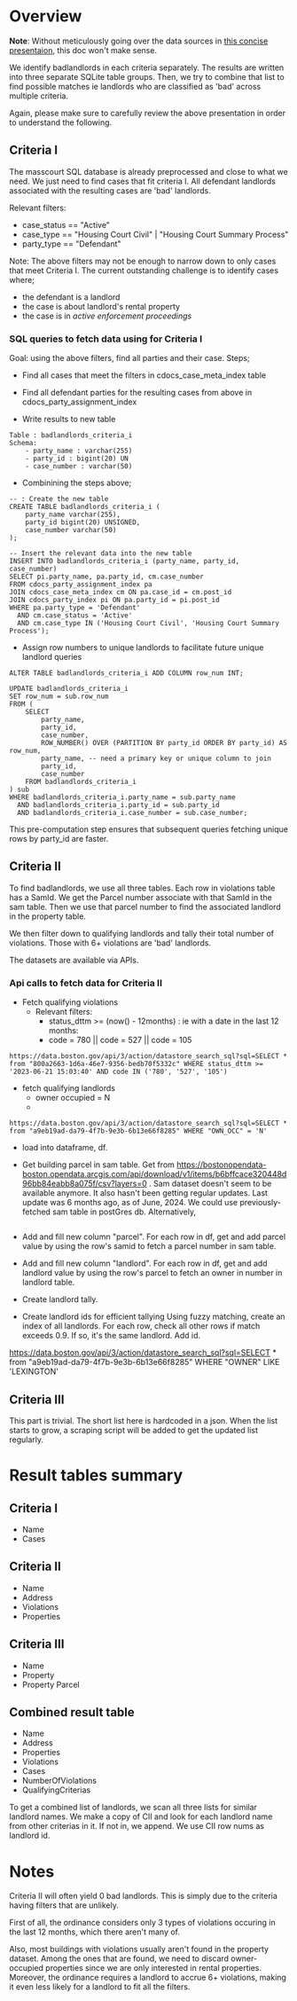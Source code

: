 # Overview

**Note**: Without meticulously going over the data sources in [this concise presentaion](https://docs.google.com/presentation/d/1KNGK72Dig-N882HKt90cVlukRAtAu-UxNVEodczT12w/edit?usp=sharing), this doc won't make sense.

We identify badlandlords in each criteria separately. The results are written into three separate SQLite table groups. Then, we try to combine that list to find possible matches ie landlords who are classified as 'bad' across multiple criteria.

Again, please make sure to carefully review the above presentation in order to understand the following.

## Criteria I

The masscourt SQL database is already preprocessed and close to what we need. We just need to find cases that fit criteria I. All defendant landlords associated with the resulting cases are 'bad' landlords.

Relevant filters:

- case_status == "Active"
- case_type == "Housing Court Civil" | "Housing Court Summary Process"
- party_type == "Defendant"

Note: The above filters may not be enough to narrow down to only cases that meet Criteria I. The current outstanding challenge is to identify cases where;

- the defendant is a landlord
- the case is about landlord's rental property
- the case is in _active enforcement proceedings_

### SQL queries to fetch data using for Criteria I

Goal: using the above filters, find all parties and their case. Steps;

- Find all cases that meet the filters in cdocs_case_meta_index table

- Find all defendant parties for the resulting cases from above in cdocs_party_assignment_index

- Write results to new table

```
Table : badlandlords_criteria_i
Schema:
    - party_name : varchar(255)
    - party_id : bigint(20) UN
    - case_number : varchar(50)
```

- Combinining the steps above;

```
-- : Create the new table
CREATE TABLE badlandlords_criteria_i (
    party_name varchar(255),
    party_id bigint(20) UNSIGNED,
    case_number varchar(50)
);

-- Insert the relevant data into the new table
INSERT INTO badlandlords_criteria_i (party_name, party_id, case_number)
SELECT pi.party_name, pa.party_id, cm.case_number
FROM cdocs_party_assignment_index pa
JOIN cdocs_case_meta_index cm ON pa.case_id = cm.post_id
JOIN cdocs_party_index pi ON pa.party_id = pi.post_id
WHERE pa.party_type = 'Defendant'
  AND cm.case_status = 'Active'
  AND cm.case_type IN ('Housing Court Civil', 'Housing Court Summary Process');

```
- Assign row numbers to unique landlords to facilitate future unique landlord queries
```
ALTER TABLE badlandlords_criteria_i ADD COLUMN row_num INT;
```

```
UPDATE badlandlords_criteria_i
SET row_num = sub.row_num
FROM (
    SELECT 
        party_name, 
        party_id, 
        case_number,
        ROW_NUMBER() OVER (PARTITION BY party_id ORDER BY party_id) AS row_num,
        party_name, -- need a primary key or unique column to join
        party_id,
        case_number
    FROM badlandlords_criteria_i
) sub
WHERE badlandlords_criteria_i.party_name = sub.party_name
  AND badlandlords_criteria_i.party_id = sub.party_id
  AND badlandlords_criteria_i.case_number = sub.case_number;

```
This pre-computation step ensures that subsequent queries fetching unique rows by party_id are faster.


## Criteria II

To find badlandlords, we use all three tables. Each row in violations table has a SamId. We get the Parcel number associate with that SamId in the sam table. Then we use that parcel number to find the associated landlord in the property table.

We then filter down to qualifying landlords and tally their total number of violations. Those with 6+ violations are 'bad' landlords.

The datasets are available via APIs.


### Api calls to fetch data for Criteria II

- Fetch qualifying violations
  - Relevant filters: 
    - status_dttm >= (now() - 12months) : ie with a date in the last 12 months: 
    - code = 780 || code = 527 || code = 105 

```
https://data.boston.gov/api/3/action/datastore_search_sql?sql=SELECT * from "800a2663-1d6a-46e7-9356-bedb70f5332c" WHERE status_dttm >= '2023-06-21 15:03:40' AND code IN ('780', '527', '105')

```

- fetch qualifying landlords
  - owner occupied = N
  -

```
https://data.boston.gov/api/3/action/datastore_search_sql?sql=SELECT * from "a9eb19ad-da79-4f7b-9e3b-6b13e66f8285" WHERE "OWN_OCC" = 'N'
```

- load into dataframe, df.

- Get building parcel in sam table. Get from https://bostonopendata-boston.opendata.arcgis.com/api/download/v1/items/b6bffcace320448d96bb84eabb8a075f/csv?layers=0 . Sam dataset doesn't seem to be available anymore. It also hasn't been getting regular updates. Last update was 6 months ago, as of June, 2024. We could use previously-fetched sam table in postGres db. Alternatively, 

```

```

- Add and fill new column "parcel".
  For each row in df, get and add parcel value by using the row's samid to fetch a parcel number in sam table.

- Add and fill new column "landlord".
  For each row in df, get and add landlord value by using the row's parcel to fetch an owner in number in landlord table.

- Create landlord tally.

- Create landlord ids for efficient tallying
  Using fuzzy matching, create an index of all landlords. For each row, check all other rows if match exceeds 0.9. If so, it's the same landlord. Add id.

https://data.boston.gov/api/3/action/datastore_search_sql?sql=SELECT * from "a9eb19ad-da79-4f7b-9e3b-6b13e66f8285" WHERE "OWNER" LIKE 'LEXINGTON'

## Criteria III

This part is trivial. The short list here is hardcoded in a json. When the list starts to grow, a scraping script will be added to get the updated list regularly.

# Result tables summary

## Criteria I

- Name
- Cases


## Criteria II

- Name
- Address
- Violations
- Properties


## Criteria III

- Name
- Property
- Property Parcel

## Combined result table

- Name
- Address
- Properties
- Violations
- Cases
- NumberOfViolations
- QualifyingCriterias

To get a combined list of landlords, we scan all three lists for similar landlord names. We make a copy of CII and look for each landlord name from other criterias in it. If not in, we append. We use CII row nums as landlord id. 

# Notes

Criteria II will often yield 0 bad landlords. This is simply due to the criteria having filters that are unlikely. 

First of all, the ordinance considers only 3 types of violations occuring in the last 12 months, which there aren't many of.

Also, most buildings with violations usually aren't found in the property dataset. Among the ones that are found, we need to discard owner-occupied properties since we are only interested in rental properties. Moreover, the ordinance requires a landlord to accrue 6+ violations, making it even less likely for a landlord to fit all the filters.